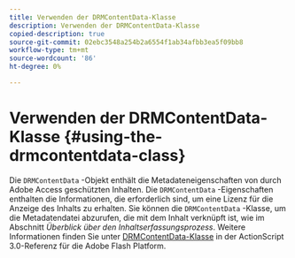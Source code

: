 ```yaml
---
title: Verwenden der DRMContentData-Klasse
description: Verwenden der DRMContentData-Klasse
copied-description: true
source-git-commit: 02ebc3548a254b2a6554f1ab34afbb3ea5f09bb8
workflow-type: tm+mt
source-wordcount: '86'
ht-degree: 0%

---
```


# Verwenden der DRMContentData-Klasse {#using-the-drmcontentdata-class}

Die `DRMContentData` -Objekt enthält die Metadateneigenschaften von durch Adobe Access geschützten Inhalten. Die `DRMContentData` -Eigenschaften enthalten die Informationen, die erforderlich sind, um eine Lizenz für die Anzeige des Inhalts zu erhalten. Sie können die `DRMContentData` -Klasse, um die Metadatendatei abzurufen, die mit dem Inhalt verknüpft ist, wie im Abschnitt *Überblick über den Inhaltserfassungsprozess*. Weitere Informationen finden Sie unter [DRMContentData-Klasse](https://help.adobe.com/en_US/FlashPlatform/reference/actionscript/3/flash/net/drm/DRMContentData.html) in der ActionScript 3.0-Referenz für die Adobe Flash Platform.
